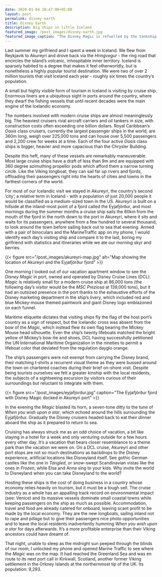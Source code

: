 ```yaml
---
date: 2020-01-04 10:47:00+05:00
layout: post
permalink: disney-earth
title: Disney Earth
description: Big ships in little Iceland
featured_image: /post_images/disney-earth.jpg
featured_image_caption: "The Disney Magic is refuelled by the tankship Sirius in Warnemünde, Germany in August 2018. Image credit: [Wikimedia Commons](https://commons.wikimedia.org/wiki/File:Disney_Magic_and_Sirius_in_Warnem%C3%BCnde_II.jpg)"
---
```


Last summer my girlfriend and I spent a week in Iceland. We flew from Reykjavik to Akureyri and drove back via the _Hringvegur_ - the ring road that encircles the island’s volcanic, inhospitable inner territory. Iceland is sparsely habited to a degree that makes it feel otherworldly, but is nonetheless a highly popular tourist destination. We were two of over 2 million tourists that visit Iceland each year - roughly six times the country’s population.

A small but highly visible form of tourism in Iceland is visiting by cruise ship. Enormous liners are a ubiquitous sight in ports around the country, where they dwarf the fishing vessels that until recent decades were the main engine of the Icelandic economy.

The numbers involved with modern cruise ships are almost meaninglessly big. The heaviest cruisers rival aircraft carriers and oil tankers in size, with construction costs often exceeding one billion dollars. Royal Caribbean’s _Oasis_ class cruisers, currently the largest passenger ships in the world, are 360m long, weigh over 225,000 tons and can house over 5,500 passengers and 2,200 crew for weeks at a time. Each of the four active _Oasis_ class ships is bigger, heavier and more capacious than the Chrysler Building.

Despite this heft, many of these vessels are remarkably maneuverable. Most large cruise ships have a draft of less than 9m and are equipped with 360 degree azimuthing propellor pods which afford them a narrow turning circle. Like the Viking longboat, they can sail far up rivers and fjords, offloading their passengers right into the hearts of cities and towns in the farthest corners of the world.

For most of our Icelandic visit we stayed in Akureyri, the country’s second ‘city’, a relative term in Iceland - with a population of just 20,000 people it would be classified as a medium-sized town in the US. Akureyri is built on a hillside at the inland-most point of a fjord called the Eyjafjörður, and most mornings during the summer months a cruise ship sails the 60km from the mouth of the fjord in the north down to the port in Akureyri, where it sits and waits for its passengers, anywhere from a few hundred to several thousand, to look around the town before sailing back out to sea that evening. Armed with a pair of binoculars and the MarineTraffic app on my phone, I would identify each day’s visiting ship and compare it to the last, boring my girlfriend with statistics and itineraries while we ate our morning skyr and berries.

{{< figure src="/post_images/akureyri-map.jpg" alt="Map showing the location of Akureyri and the Eyjafjörður fjord" >}}

One morning I looked out of our vacation apartment window to see the _Disney Magic_ in port, owned and operated by Disney Cruise Lines (DCL). _Magic_ is relatively small for a modern cruise ship at 86,000 tons (the following day’s visitor would be the _MSC Preziosa_ at 139,000 tons), but it had an outsized presence in the port thanks to the exhaustive efforts of the Disney marketing department in the ship’s livery, which included red and blue Mickey-mouse themed paintwork and giant Disney logo emblazoned on each funnel.

Maritime etiquette dictates that visiting ships fly the flag of the host port’s country as a sign of respect, but the Icelandic cross was absent from the bow of the _Magic_, which instead flew its own flag bearing the Mickey Mouse head silhouette. Even the ship’s twenty lifeboats matched the bright yellow of Mickey’s bow-tie and shoes, DCL having successfully petitioned the UN International Maritime Organization in the nineties to permit a lifeboat color that deviated from the regulation dayglo orange. 

The ship’s passengers were not exempt from carrying the Disney brand, their matching t-shirts a recurrent visual theme as they were bussed around the town on chartered coaches during their brief on-shore visit. Despite being tourists ourselves we felt a greater kinship with the local residents, the subjects of a sightseeing excursion by visitors curious of their surroundings but reluctant to integrate with them.

{{< figure src="/post_images/eyjafjordur.jpg" caption="The Eyjafjörður fjord with Disney Magic docked in Akureyri port" >}}

In the evening the _Magic_ blasted its horn, a seven-tone ditty to the tune of _When you wish upon a star_, which echoed around the hills surrounding the Eyjafjörður. Gradually the Disney cruisers headed back to eat their dinner aboard the ship as it prepared to return to sea.

Cruising has always struck me as an odd choice of vacation, a bit like staying in a hotel for a week and only venturing outside for a few hours every other day. It’s a vacation that bears closer resemblance to a theme park than the vacation we were on. On a DCL cruise, Akureyri and other port stops are not so much destinations as backdrops to the Disney experience, artificial locations like Disneyland itself. See gothic German castles like the one in _Tangled_, or snow-swept Scandinavian vistas like the ones in _Frozen_, while  Elsa and Anna sing to your kids. Why invite the world to Disneyland when you can take Disneyland to the world?

Hosting these ships is the cost of doing business in a country whose economy relies heavily on tourism, but it must be a tough sell. The cruise industry as a whole has an appalling track record on environmental impact (see: Venice) and its massive vessels dominate small coastal towns while keeping passengers on the ship as much as possible. Accommodation, travel and food are already catered for onboard, leaving scant profit to be made by the local economy. They are the new longboats, sailing inland not to rape and pillage but to give their passengers nice photo opportunities and to leave the local residents inadvertently humming _When you wish upon a star_ for days afterwards. It’s a more profitable enterprise than their Viking ancestors could have dreamt of.

That night, unable to sleep as the midnight sun peeped through the blinds of our room, I unlocked my phone and opened Marine Traffic to see where the _Magic_ was on the map. It had reached the Greenland Sea and was en route to its next port call in Kirkwall, Scotland, another former Viking settlement in the Orkney Islands at the northernmost tip of the UK. Its population: 9,293.
